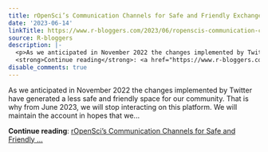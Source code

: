 ```yaml
---
title: rOpenSci’s Communication Channels for Safe and Friendly Exchange
date: '2023-06-14'
linkTitle: https://www.r-bloggers.com/2023/06/ropenscis-communication-channels-for-safe-and-friendly-exchange/
source: R-bloggers
description: |-
  <p>As we anticipated in November 2022 the changes implemented by Twitter have generated a less safe and friendly space for our community. That is why from June 2023, we will stop interacting on this platform. We will maintain the account in hopes that we...</p>
  <strong>Continue reading</strong>: <a href="https://www.r-bloggers.com/2023/06/ropenscis-communication-channels-for-safe-and-friendly-exchange/">rOpenSci’s Communication Channels for Safe and Friendly ...
disable_comments: true
---
```

<p>As we anticipated in November 2022 the changes implemented by Twitter have generated a less safe and friendly space for our community. That is why from June 2023, we will stop interacting on this platform. We will maintain the account in hopes that we...</p>
<strong>Continue reading</strong>: <a href="https://www.r-bloggers.com/2023/06/ropenscis-communication-channels-for-safe-and-friendly-exchange/">rOpenSci’s Communication Channels for Safe and Friendly ...